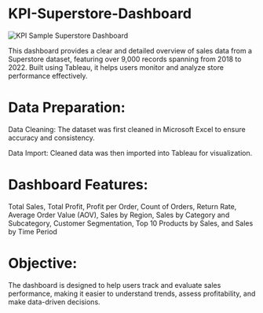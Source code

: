 # KPI-Superstore-Dashboard

![KPI Sample Superstore Dashboard](https://github.com/user-attachments/assets/b4a8c930-5304-4d8b-8f96-f0b775a109b9)

This dashboard provides a clear and detailed overview of sales data from a Superstore dataset, featuring over 9,000 records spanning from 2018 to 2022. Built using Tableau, it helps users monitor and analyze store performance effectively.

# Data Preparation:

Data Cleaning: The dataset was first cleaned in Microsoft Excel to ensure accuracy and consistency.

Data Import: Cleaned data was then imported into Tableau for visualization.

# Dashboard Features:

Total Sales,
Total Profit,
Profit per Order,
Count of Orders,
Return Rate,
Average Order Value (AOV),
Sales by Region,
Sales by Category and Subcategory,
Customer Segmentation,
Top 10 Products by Sales, and
Sales by Time Period

# Objective:

The dashboard is designed to help users track and evaluate sales performance, making it easier to understand trends, assess profitability, and make data-driven decisions.


